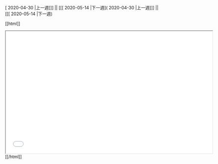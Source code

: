[ 2020-04-30 |上一週]]] || [[[ 2020-05-14 |下一週]( 2020-04-30 |上一週]]] || [[[ 2020-05-14 |下一週)



[[html]]
<iframe src='<http://pad.hackingthursday.org>  ?showControls=true&showChat=true&showLineNumbers=true&useMonospaceFont=false' width=675 height=400></iframe>
[[/html]]